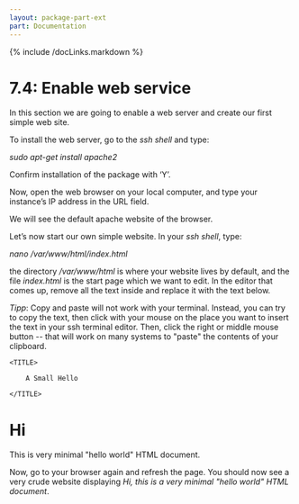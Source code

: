 ```yaml
---
layout: package-part-ext
part: Documentation
---
```

{% include /docLinks.markdown %}


# 7.4: Enable web service

In this section we are going to enable a web server and create our first simple web site.

To install the web server, go to the *ssh shell* and type:

  *sudo apt-get install apache2*

Confirm installation of the package with ‘Y’.

Now, open the web browser on your local computer, and type your instance’s IP address in the URL field.

We will see the default apache website of the browser.

Let’s now start our own simple website. In your *ssh shell*, type:

  *nano /var/www/html/index.html*

the directory */var/www/html* is where your website lives by default, and the file *index.html* is the start page which we want to edit. In the editor that comes up, remove all the text inside and replace it with the text below. 

*Tipp*: Copy and paste will not work with your terminal. Instead, you can try to copy the text, then click with your mouse on the place you want to insert the text in your ssh terminal editor. Then, click the right or middle mouse button -- that will work on many systems to "paste" the contents of your clipboard.

<!DOCTYPE html PUBLIC "-//IETF//DTD HTML 2.0//EN">

<HTML>

   <HEAD>

  	<TITLE>

     	A Small Hello

  	</TITLE>

   </HEAD>

<BODY>

   <H1>Hi</H1>

   <P>This is very minimal "hello world" HTML document.</P>

</BODY>

</HTML>

Now, go to your browser again and refresh the page. You should now see a very crude website displaying *Hi, this is a very minimal "hello world" HTML document*.


